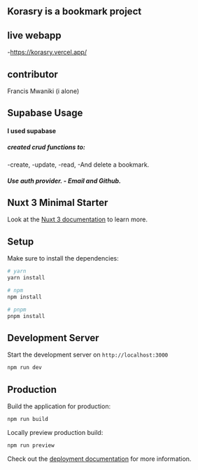 ## Korasry is a bookmark project

## live webapp 
-https://korasry.vercel.app/

## contributor
 Francis Mwaniki (i alone)
 
## Supabase Usage
#### I used supabase
 ##### created crud functions to:
 -create,
 -update,
 -read,
 -And delete a bookmark.
 ##### Use auth provider. - Email and Github.

## Nuxt 3 Minimal Starter

Look at the [Nuxt 3 documentation](https://nuxt.com/docs/getting-started/introduction) to learn more.

## Setup

Make sure to install the dependencies:

```bash
# yarn
yarn install

# npm
npm install

# pnpm
pnpm install
```

## Development Server

Start the development server on `http://localhost:3000`

```bash
npm run dev
```

## Production

Build the application for production:

```bash
npm run build
```

Locally preview production build:

```bash
npm run preview
```

Check out the [deployment documentation](https://nuxt.com/docs/getting-started/deployment) for more information.
